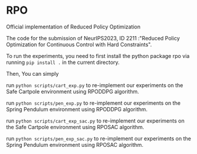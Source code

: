 # RPO
Official implementation of Reduced Policy Optimization

The code for the submission of NeurIPS2023, ID 2211 :"Reduced Policy Optimization for Continuous Control with Hard Constraints".

To run the experiments, you need to first install the python package rpo via running `pip install .` in the current directory.

Then, You can simply 

run `python scripts/cart_exp.py` to re-implement our experiments on the Safe Cartpole environment using RPODDPG algorithm.

run `python scripts/pen_exp.py` to re-implement our experiments on the Spring Pendulum environment using RPODDPG algorithm.

run `python scripts/cart_exp_sac.py` to re-implement our experiments on the Safe Cartpole environment using RPOSAC algorithm.

run `python scripts/pen_exp_sac.py` to re-implement our experiments on the Spring Pendulum environment using RPOSAC algorithm.
